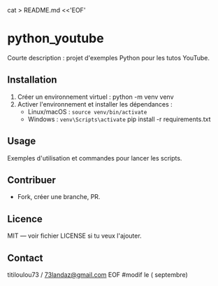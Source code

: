 cat > README.md <<'EOF'
# python_youtube

Courte description : projet d'exemples Python pour les tutos YouTube.

## Installation
1. Créer un environnement virtuel :
   python -m venv venv
2. Activer l'environnement et installer les dépendances :
   - Linux/macOS : `source venv/bin/activate`
   - Windows : `venv\Scripts\activate`
   pip install -r requirements.txt

## Usage
Exemples d'utilisation et commandes pour lancer les scripts.

## Contribuer
- Fork, créer une branche, PR.

## Licence
MIT — voir fichier LICENSE si tu veux l'ajouter.

## Contact
titiloulou73 / 73landaz@gmail.com
EOF
#modif le ( septembre)
